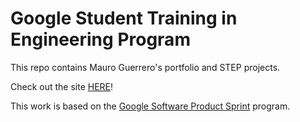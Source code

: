 # Google Student Training in Engineering Program

This repo contains Mauro Guerrero's portfolio and STEP projects.

Check out the site [HERE](https://mauroguerrero-step-2020.appspot.com/)!

This work is based on the [Google Software Product Sprint](https://g.co/softwareproductsprint) program.